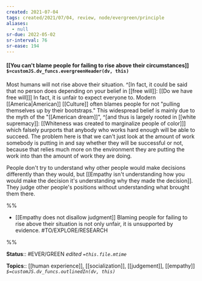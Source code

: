 ```yaml
---
created: 2021-07-04
tags: created/2021/07/04, review, node/evergreen/principle 
aliases:
  - null
sr-due: 2022-05-02
sr-interval: 76
sr-ease: 194
---
```


#### [[You can't blame people for failing to rise above their circumstances]] `$=customJS.dv_funcs.evergreenHeader(dv, this)`

Most humans will not rise above their situation.
^[In fact, it could be said that no person does depending on your belief in [[free will]]: 
[[Do we have free will]]]
In fact, it is unfair to expect everyone to.
Modern [[America|American]] [[Culture]] often blames people for not "pulling themselves up by their bootstraps." 
This widespread belief is mainly due to the myth of the "[[American dream]]",
^[and thus is largely rooted in [[white supremacy]]:
[[Whiteness was created to marginalize people of color]]]
which falsely purports that anybody who works hard enough will be able to succeed.
The problem here is that we can't just look at the amount of work somebody is putting in and say whether they will be successful or not,
because that relies much more on the environment they are putting the work into than the amount of work they are doing.

People don't try to understand why other people would make decisions differently than they would,
but [[Empathy isn't understanding how you would make the decision it's understanding why they made the decision]].
They judge other people's positions without understanding what brought them there.

%%
- [[Empathy does not disallow judgment]]
Blaming people for failing to rise above their situation is not only unfair, it is unsupported by evidence. #TO/EXPLORE/RESEARCH 

%%

**Status**:: #EVER/GREEN 
*edited `=this.file.mtime`*

**Topics**:: [[human experience]], [[socialization]], [[judgement]], [[empathy]]
*`$=customJS.dv_funcs.outlinedIn(dv, this)`*
